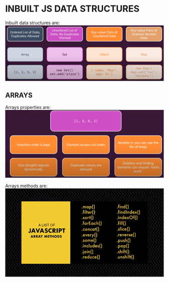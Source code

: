 # INBUILT JS DATA STRUCTURES

Inbuilt data structures are:
![Image about inbuilt DS in JavaScript](../../documentation/inbuilt-data-types-JS.png)

## ARRAYS

Arrays properties are:
![Image about arrays in JavaScript](../../documentation/js-arrays.png)

Arrays methods are:
![Image about arrays methods in JavaScript](../../documentation/arrays_methods.jpeg)
